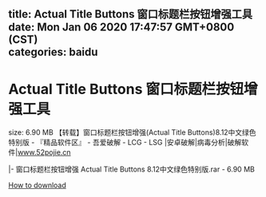 
title: Actual Title Buttons 窗口标题栏按钮增强工具
date: Mon Jan 06 2020 17:47:57 GMT+0800 (CST)    
categories: baidu
---

# Actual Title Buttons 窗口标题栏按钮增强工具
size: 6.90 MB
 【转载】窗口标题栏按钮增强(Actual Title Buttons)8.12中文绿色特别版 - 『精品软件区』 - 吾爱破解 - LCG - LSG |安卓破解|病毒分析|破解软件|www.52pojie.cn
 
|- 窗口标题栏按钮增强 Actual Title Buttons 8.12中文绿色特别版.rar - 6.90 MB

[How to download](https://bpcam.bemobtrk.com/go/2ceec3aa-1ca2-46d6-b9ff-aaa5c184517c?jno=3077)